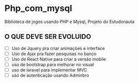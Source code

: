 # Php_com_mysql
Biblioteca de jogos usando PHP e Mysql, Projeto do Estudonauta


## O QUE DEVE SER EVOLUIDO
* [ ] Uso de Jquery pra criar animações e interface
* [ ] Uso de Ajax pra fazer pesquisas no banco
* [ ] Uso de React Native para criar a versão mobile
* [ ] uso de bootstrap para melhorar no visual
* [ ] uso de laravel para implementar MVC
* [ ] uso de autenticação usando Adminbro
